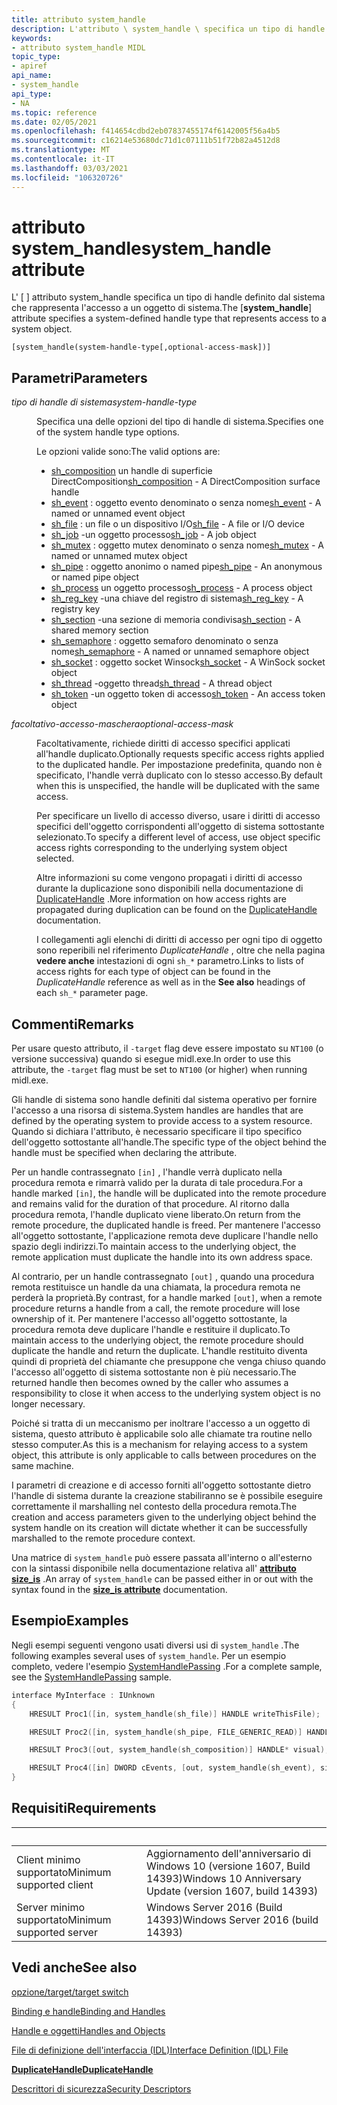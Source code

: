```yaml
---
title: attributo system_handle
description: L'attributo \ system_handle \ specifica un tipo di handle definito dal sistema.
keywords:
- attributo system_handle MIDL
topic_type:
- apiref
api_name:
- system_handle
api_type:
- NA
ms.topic: reference
ms.date: 02/05/2021
ms.openlocfilehash: f414654cdbd2eb07837455174f6142005f56a4b5
ms.sourcegitcommit: c16214e53680dc71d1c07111b51f72b82a4512d8
ms.translationtype: MT
ms.contentlocale: it-IT
ms.lasthandoff: 03/03/2021
ms.locfileid: "106320726"
---
```

# <a name="system_handle-attribute"></a><span data-ttu-id="ea8bf-104">attributo system_handle</span><span class="sxs-lookup"><span data-stu-id="ea8bf-104">system_handle attribute</span></span>

<span data-ttu-id="ea8bf-105">L' \[  \] attributo system_handle specifica un tipo di handle definito dal sistema che rappresenta l'accesso a un oggetto di sistema.</span><span class="sxs-lookup"><span data-stu-id="ea8bf-105">The \[**system_handle**\] attribute specifies a system-defined handle type that represents access to a system object.</span></span>

``` syntax
[system_handle(system-handle-type[,optional-access-mask])]
```

## <a name="parameters"></a><span data-ttu-id="ea8bf-106">Parametri</span><span class="sxs-lookup"><span data-stu-id="ea8bf-106">Parameters</span></span>

<dl> <dt>

<span data-ttu-id="ea8bf-107">*tipo di handle di sistema*</span><span class="sxs-lookup"><span data-stu-id="ea8bf-107">*system-handle-type*</span></span> 
</dt> <dd>

<span data-ttu-id="ea8bf-108">Specifica una delle opzioni del tipo di handle di sistema.</span><span class="sxs-lookup"><span data-stu-id="ea8bf-108">Specifies one of the system handle type options.</span></span>

<span data-ttu-id="ea8bf-109">Le opzioni valide sono:</span><span class="sxs-lookup"><span data-stu-id="ea8bf-109">The valid options are:</span></span>
* <span data-ttu-id="ea8bf-110">[sh_composition](sh-composition.md) un handle di superficie DirectComposition</span><span class="sxs-lookup"><span data-stu-id="ea8bf-110">[sh_composition](sh-composition.md) - A DirectComposition surface handle</span></span>
* <span data-ttu-id="ea8bf-111">[sh_event](sh-event.md) : oggetto evento denominato o senza nome</span><span class="sxs-lookup"><span data-stu-id="ea8bf-111">[sh_event](sh-event.md) - A named or unnamed event object</span></span>
* <span data-ttu-id="ea8bf-112">[sh_file](sh-file.md) : un file o un dispositivo I/O</span><span class="sxs-lookup"><span data-stu-id="ea8bf-112">[sh_file](sh-file.md) - A file or I/O device</span></span>
* <span data-ttu-id="ea8bf-113">[sh_job](sh-job.md) -un oggetto processo</span><span class="sxs-lookup"><span data-stu-id="ea8bf-113">[sh_job](sh-job.md) - A job object</span></span>
* <span data-ttu-id="ea8bf-114">[sh_mutex](sh-mutex.md) : oggetto mutex denominato o senza nome</span><span class="sxs-lookup"><span data-stu-id="ea8bf-114">[sh_mutex](sh-mutex.md) - A named or unnamed mutex object</span></span>
* <span data-ttu-id="ea8bf-115">[sh_pipe](sh-pipe.md) : oggetto anonimo o named pipe</span><span class="sxs-lookup"><span data-stu-id="ea8bf-115">[sh_pipe](sh-pipe.md) - An anonymous or named pipe object</span></span>
* <span data-ttu-id="ea8bf-116">[sh_process](sh-process.md) un oggetto processo</span><span class="sxs-lookup"><span data-stu-id="ea8bf-116">[sh_process](sh-process.md) - A process object</span></span>
* <span data-ttu-id="ea8bf-117">[sh_reg_key](sh-reg-key.md) -una chiave del registro di sistema</span><span class="sxs-lookup"><span data-stu-id="ea8bf-117">[sh_reg_key](sh-reg-key.md) - A registry key</span></span>
* <span data-ttu-id="ea8bf-118">[sh_section](sh-section.md) -una sezione di memoria condivisa</span><span class="sxs-lookup"><span data-stu-id="ea8bf-118">[sh_section](sh-section.md) - A shared memory section</span></span>
* <span data-ttu-id="ea8bf-119">[sh_semaphore](sh-semaphore.md) : oggetto semaforo denominato o senza nome</span><span class="sxs-lookup"><span data-stu-id="ea8bf-119">[sh_semaphore](sh-semaphore.md) - A named or unnamed semaphore object</span></span>
* <span data-ttu-id="ea8bf-120">[sh_socket](sh-socket.md) : oggetto socket Winsock</span><span class="sxs-lookup"><span data-stu-id="ea8bf-120">[sh_socket](sh-socket.md) - A WinSock socket object</span></span>
* <span data-ttu-id="ea8bf-121">[sh_thread](sh-thread.md) -oggetto thread</span><span class="sxs-lookup"><span data-stu-id="ea8bf-121">[sh_thread](sh-thread.md) - A thread object</span></span>
* <span data-ttu-id="ea8bf-122">[sh_token](sh-token.md) -un oggetto token di accesso</span><span class="sxs-lookup"><span data-stu-id="ea8bf-122">[sh_token](sh-token.md) - An access token object</span></span>

</dd> <dt>

<span data-ttu-id="ea8bf-123">*facoltativo-accesso-maschera*</span><span class="sxs-lookup"><span data-stu-id="ea8bf-123">*optional-access-mask*</span></span>
</dt> <dd>

<span data-ttu-id="ea8bf-124">Facoltativamente, richiede diritti di accesso specifici applicati all'handle duplicato.</span><span class="sxs-lookup"><span data-stu-id="ea8bf-124">Optionally requests specific access rights applied to the duplicated handle.</span></span> <span data-ttu-id="ea8bf-125">Per impostazione predefinita, quando non è specificato, l'handle verrà duplicato con lo stesso accesso.</span><span class="sxs-lookup"><span data-stu-id="ea8bf-125">By default when this is unspecified, the handle will be duplicated with the same access.</span></span> 

<span data-ttu-id="ea8bf-126">Per specificare un livello di accesso diverso, usare i diritti di accesso specifici dell'oggetto corrispondenti all'oggetto di sistema sottostante selezionato.</span><span class="sxs-lookup"><span data-stu-id="ea8bf-126">To specify a different level of access, use object specific access rights corresponding to the underlying system object selected.</span></span>

<span data-ttu-id="ea8bf-127">Altre informazioni su come vengono propagati i diritti di accesso durante la duplicazione sono disponibili nella documentazione di [DuplicateHandle](/windows/win32/api/handleapi/nf-handleapi-duplicatehandle) .</span><span class="sxs-lookup"><span data-stu-id="ea8bf-127">More information on how access rights are propagated during duplication can be found on the [DuplicateHandle](/windows/win32/api/handleapi/nf-handleapi-duplicatehandle) documentation.</span></span>

<span data-ttu-id="ea8bf-128">I collegamenti agli elenchi di diritti di accesso per ogni tipo di oggetto sono reperibili nel riferimento *DuplicateHandle* , oltre che nella pagina **vedere anche** intestazioni di ogni `sh_*` parametro.</span><span class="sxs-lookup"><span data-stu-id="ea8bf-128">Links to lists of access rights for each type of object can be found in the *DuplicateHandle* reference as well as in the **See also** headings of each `sh_*` parameter page.</span></span>

</dd> </dl>

## <a name="remarks"></a><span data-ttu-id="ea8bf-129">Commenti</span><span class="sxs-lookup"><span data-stu-id="ea8bf-129">Remarks</span></span>

<span data-ttu-id="ea8bf-130">Per usare questo attributo, il `-target` flag deve essere impostato su `NT100` (o versione successiva) quando si esegue midl.exe.</span><span class="sxs-lookup"><span data-stu-id="ea8bf-130">In order to use this attribute, the `-target` flag must be set to `NT100` (or higher) when running midl.exe.</span></span>

<span data-ttu-id="ea8bf-131">Gli handle di sistema sono handle definiti dal sistema operativo per fornire l'accesso a una risorsa di sistema.</span><span class="sxs-lookup"><span data-stu-id="ea8bf-131">System handles are handles that are defined by the operating system to provide access to a system resource.</span></span> <span data-ttu-id="ea8bf-132">Quando si dichiara l'attributo, è necessario specificare il tipo specifico dell'oggetto sottostante all'handle.</span><span class="sxs-lookup"><span data-stu-id="ea8bf-132">The specific type of the object behind the handle must be specified when declaring the attribute.</span></span>

<span data-ttu-id="ea8bf-133">Per un handle contrassegnato `[in]` , l'handle verrà duplicato nella procedura remota e rimarrà valido per la durata di tale procedura.</span><span class="sxs-lookup"><span data-stu-id="ea8bf-133">For a handle marked `[in]`, the handle will be duplicated into the remote procedure and remains valid for the duration of that procedure.</span></span> <span data-ttu-id="ea8bf-134">Al ritorno dalla procedura remota, l'handle duplicato viene liberato.</span><span class="sxs-lookup"><span data-stu-id="ea8bf-134">On return from the remote procedure, the duplicated handle is freed.</span></span> <span data-ttu-id="ea8bf-135">Per mantenere l'accesso all'oggetto sottostante, l'applicazione remota deve duplicare l'handle nello spazio degli indirizzi.</span><span class="sxs-lookup"><span data-stu-id="ea8bf-135">To maintain access to the underlying object, the remote application must duplicate the handle into its own address space.</span></span>

<span data-ttu-id="ea8bf-136">Al contrario, per un handle contrassegnato `[out]` , quando una procedura remota restituisce un handle da una chiamata, la procedura remota ne perderà la proprietà.</span><span class="sxs-lookup"><span data-stu-id="ea8bf-136">By contrast, for a handle marked `[out]`, when a remote procedure returns a handle from a call, the remote procedure will lose ownership of it.</span></span> <span data-ttu-id="ea8bf-137">Per mantenere l'accesso all'oggetto sottostante, la procedura remota deve duplicare l'handle e restituire il duplicato.</span><span class="sxs-lookup"><span data-stu-id="ea8bf-137">To maintain access to the underlying object, the remote procedure should duplicate the handle and return the duplicate.</span></span> <span data-ttu-id="ea8bf-138">L'handle restituito diventa quindi di proprietà del chiamante che presuppone che venga chiuso quando l'accesso all'oggetto di sistema sottostante non è più necessario.</span><span class="sxs-lookup"><span data-stu-id="ea8bf-138">The returned handle then becomes owned by the caller who assumes a responsibility to close it when access to the underlying system object is no longer necessary.</span></span>

<span data-ttu-id="ea8bf-139">Poiché si tratta di un meccanismo per inoltrare l'accesso a un oggetto di sistema, questo attributo è applicabile solo alle chiamate tra routine nello stesso computer.</span><span class="sxs-lookup"><span data-stu-id="ea8bf-139">As this is a mechanism for relaying access to a system object, this attribute is only applicable to calls between procedures on the same machine.</span></span>

<span data-ttu-id="ea8bf-140">I parametri di creazione e di accesso forniti all'oggetto sottostante dietro l'handle di sistema durante la creazione stabiliranno se è possibile eseguire correttamente il marshalling nel contesto della procedura remota.</span><span class="sxs-lookup"><span data-stu-id="ea8bf-140">The creation and access parameters given to the underlying object behind the system handle on its creation will dictate whether it can be successfully marshalled to the remote procedure context.</span></span>

<span data-ttu-id="ea8bf-141">Una matrice di `system_handle` può essere passata all'interno o all'esterno con la sintassi disponibile nella documentazione relativa all' [**attributo size_is**](size-is.md) .</span><span class="sxs-lookup"><span data-stu-id="ea8bf-141">An array of `system_handle` can be passed either in or out with the syntax found in the [**size_is attribute**](size-is.md) documentation.</span></span>

## <a name="examples"></a><span data-ttu-id="ea8bf-142">Esempio</span><span class="sxs-lookup"><span data-stu-id="ea8bf-142">Examples</span></span>

<span data-ttu-id="ea8bf-143">Negli esempi seguenti vengono usati diversi usi di `system_handle` .</span><span class="sxs-lookup"><span data-stu-id="ea8bf-143">The following examples several uses of `system_handle`.</span></span> <span data-ttu-id="ea8bf-144">Per un esempio completo, vedere l'esempio [SystemHandlePassing](https://github.com/microsoft/Windows-classic-samples/tree/master/Samples/SystemHandlePassing) .</span><span class="sxs-lookup"><span data-stu-id="ea8bf-144">For a complete sample, see the [SystemHandlePassing](https://github.com/microsoft/Windows-classic-samples/tree/master/Samples/SystemHandlePassing) sample.</span></span>

```c
interface MyInterface : IUnknown                         
{         
    HRESULT Proc1([in, system_handle(sh_file)] HANDLE writeThisFile);

    HRESULT Proc2([in, system_handle(sh_pipe, FILE_GENERIC_READ)] HANDLE readThisPipe);

    HRESULT Proc3([out, system_handle(sh_composition)] HANDLE* visual);

    HRESULT Proc4([in] DWORD cEvents, [out, system_handle(sh_event), size_is(cEvents)] HANDLE* pWatchAllTheseEvents);
}
```

## <a name="requirements"></a><span data-ttu-id="ea8bf-145">Requisiti</span><span class="sxs-lookup"><span data-stu-id="ea8bf-145">Requirements</span></span>

| &nbsp; | &nbsp; |
|-|-|
| <span data-ttu-id="ea8bf-146">Client minimo supportato</span><span class="sxs-lookup"><span data-stu-id="ea8bf-146">Minimum supported client</span></span> | <span data-ttu-id="ea8bf-147">Aggiornamento dell'anniversario di Windows 10 (versione 1607, Build 14393)</span><span class="sxs-lookup"><span data-stu-id="ea8bf-147">Windows 10 Anniversary Update (version 1607, build 14393)</span></span> |
| <span data-ttu-id="ea8bf-148">Server minimo supportato</span><span class="sxs-lookup"><span data-stu-id="ea8bf-148">Minimum supported server</span></span> | <span data-ttu-id="ea8bf-149">Windows Server 2016 (Build 14393)</span><span class="sxs-lookup"><span data-stu-id="ea8bf-149">Windows Server 2016 (build 14393)</span></span> |

## <a name="see-also"></a><span data-ttu-id="ea8bf-150">Vedi anche</span><span class="sxs-lookup"><span data-stu-id="ea8bf-150">See also</span></span>

<dl> <dt>
<!--
[System Handle Passing sample code](https://github.com/microsoft/Windows-classic-samples/tree/master/Samples/SystemHandlePassing)
</dt> <dt>
-->

[<span data-ttu-id="ea8bf-151">opzione/target</span><span class="sxs-lookup"><span data-stu-id="ea8bf-151">/target switch</span></span>](./-target.md)
</dt> <dt>

[<span data-ttu-id="ea8bf-152">Binding e handle</span><span class="sxs-lookup"><span data-stu-id="ea8bf-152">Binding and Handles</span></span>](../Rpc/binding-and-handles.md)
</dt> <dt>

[<span data-ttu-id="ea8bf-153">Handle e oggetti</span><span class="sxs-lookup"><span data-stu-id="ea8bf-153">Handles and Objects</span></span>](../sysinfo/handles-and-objects.md)
</dt> <dt>

[<span data-ttu-id="ea8bf-154">File di definizione dell'interfaccia (IDL)</span><span class="sxs-lookup"><span data-stu-id="ea8bf-154">Interface Definition (IDL) File</span></span>](interface-definition-idl-file.md)
</dt> <dt>

[<span data-ttu-id="ea8bf-155">**DuplicateHandle**</span><span class="sxs-lookup"><span data-stu-id="ea8bf-155">**DuplicateHandle**</span></span>](/windows/win32/api/handleapi/nf-handleapi-duplicatehandle)
</dt> <dt>

[<span data-ttu-id="ea8bf-156">Descrittori di sicurezza</span><span class="sxs-lookup"><span data-stu-id="ea8bf-156">Security Descriptors</span></span>](../secauthz/security-descriptors.md)
</dt></dl>
